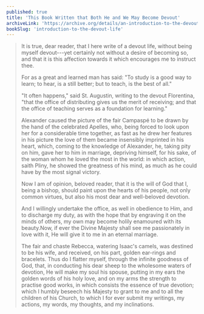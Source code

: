 ```yaml
---
published: true
title: 'This Book Written that Both He and We May Become Devout'
archiveLink: 'https://archive.org/details/an-introduction-to-the-devout-life/page/n15?view=theater'
bookSlug: 'introduction-to-the-devout-life'
---
```


> It is true, dear reader, that I here write of a devout life, without being myself devout---yet certainly not without a desire of becoming so, and that it is this affection towards it which encourages me to instruct thee.
>
> For as a great and learned man has said: "To study is a good way to learn; to hear, is a still better; but to teach, is the best of all."
>
> "It often happens," said St. Augustin, writing to the devout Florentina, "that the office of distributing gives us the merit of receiving; and that the office of teaching serves as a foundation for learning."
>
> Alexander caused the picture of the fair Campaspé to be drawn by the hand of the celebrated Apelles, who, being forced to look upon her for a considerable time together, as fast as he drew her features in his picture the love of them became insensibly imprinted in his heart, which, coming to the knowledge of Alexander, he, taking pity on him, gave her to him in marriage, depriving himself, for his sake, of the woman whom he loved the most in the world: in which action, saith Pliny, he showed the greatness of his mind, as much as he could have by the most signal victory.
>
> Now I am of opinion, beloved reader, that it is the will of God that I, being a bishop, should paint upon the hearts of his people, not only common virtues, but also his most dear and well-beloved devotion.
>
> And I willingly undertake the office, as well in obedience to Him, and to discharge my duty, as with the hope that by engraving it on the minds of others, my own may become holily enamoured with its beauty. ​Now, if ever the Divine Majesty shall see me passionately in love with it, He will give it to me in an eternal marriage.
>
> The fair and chaste Rebecca, watering Isaac's camels, was destined to be his wife, and received, on his part, golden ear-rings and bracelets. Thus do I flatter myself, through the infinite goodness of God, that, in conducting his dear sheep to the wholesome waters of devotion, He will make my soul his spouse, putting in my ears the golden words of his holy love, and on my arms the strength to practise good works, in which consists the essence of true devotion; which I humbly beseech his Majesty to grant to me and to all the children of his Church, to which I for ever submit my writings, my actions, my words, my thoughts, and my inclinations.